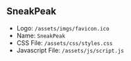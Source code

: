 ## SneakPeak

- Logo: `/assets/imgs/favicon.ico`
- Name: `SneakPeak`
- CSS File: `/assets/css/styles.css`
- Javascript File: `/assets/js/script.js`
